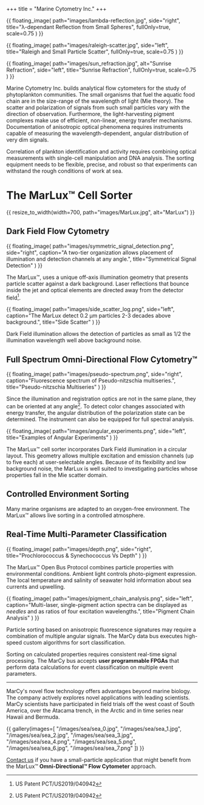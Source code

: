 +++
title = "Marine Cytometry Inc."
+++

{{ floating_image(
path="images/lambda-reflection.jpg",
side="right",
title="&lambda;-dependant Reflection from Small Spheres",
fullOnly=true,
scale=0.75
) }}

{{ floating_image(
path="images/raleigh-scatter.jpg",
side="left",
title="Raleigh and Small Particle Scatter",
fullOnly=true,
scale=0.75
) }}

{{ floating_image(
path="images/sun_refraction.jpg",
alt="Sunrise Refraction",
side="left",
title="Sunrise Refraction",
fullOnly=true,
scale=0.75
) }}

Marine Cytometry Inc. builds analytical flow cytometers for the study of phytoplankton communities.
The small organisms that fuel the aquatic food chain are in the size-range of the wavelength of light (Mie theory).
The scatter and polarization of signals from such small particles vary with the direction of observation.
Furthermore, the light-harvesting pigment complexes make use of efficient, non-linear, energy transfer mechanisms.
Documentation of anisotropic optical phenomena requires instruments capable of measuring the wavelength-dependent,
angular distribution of very dim signals.

Correlation of plankton identification and activity requires combining optical measurements with single-cell
manipulation and DNA analysis.
The sorting equipment needs to be flexible, precise, and robust so that experiments can withstand the rough conditions
of work at sea.

# The MarLux&trade; Cell Sorter

{{ resize_to_width(width=700, path="images/MarLux.jpg", alt="MarLux") }}

## Dark Field Flow Cytometry

{{ floating_image(
path="images/symmetric_signal_detection.png",
side="right",
caption="A two-tier organization allows placement of illumination and detection channels at any angle.",
title="Symmetrical Signal Detection"
) }}

The MarLux&trade;, uses a unique off-axis illumination geometry that presents particle scatter against a dark
background.
Laser reflections that bounce inside the jet and optical elements are directed away from the detector field[^1].

{{ floating_image(
path="images/side_scatter_log.png",
side="left",
caption="The MarLux detect 0.2 &micro;m particles 2-3 decades above background.",
title="Side Scatter"
) }}

Dark Field illumination allows the detection of particles as small as 1/2 the illumination wavelength
well above background noise.

## Full Spectrum Omni-Directional Flow Cytometry&trade;

{{ floating_image(
path="images/pseudo-spectrum.png",
side="right",
caption="Fluorescence spectrum of Pseudo-nitzschia multiseries.",
title="Pseudo-nitzschia Multiseries"
) }}

Since the illumination and registration optics are not in the same plane, they can be oriented at any angle[^1].
To detect color changes associated with energy transfer, the angular distribution of the polarization state
can be determined.
The instrument can also be equipped for full spectral analysis.

{{ floating_image(
path="images/angular_experiments.png",
side="left",
title="Examples of Angular Experiments"
) }}

The MarLux™ cell sorter incorporates Dark Field illumination in a circular layout.
This geometry allows multiple excitation and emission channels (up to five each) at user-selectable angles.
Because of its flexibility and low background noise, the MarLux is well suited to investigating particles whose
properties fall in the Mie scatter domain.

## Controlled Environment Sorting

Many marine organisms are adapted to an oxygen-free environment.
The MarLux&trade; allows live sorting in a controlled atmosphere.

## Real-Time Multi-Parameter Classification

{{ floating_image(
path="images/depth.png",
side="right",
title="Prochlorococcus & Synechococcus Vs Depth"
) }}

The MarLux™ Open Bus Protocol combines particle properties with environmental conditions.
Ambient light controls photo-pigment expression.
The local temperature and salinity of seawater hold information about sea currents and upwelling.

{{ floating_image(
path="images/pigment_chain_analysis.png",
side="left",
caption="Multi-laser, single-pigment action spectra can be displayed as _needles_ and as ratios of four excitation
wavelengths.",
title="Pigment Chain Analysis"
) }}

Particle sorting based on anisotropic fluorescence signatures may require a combination of multiple angular signals.
The MarCy data bus executes high-speed custom algorithms for sort classification.

Sorting on calculated properties requires consistent real-time signal processing.
The MarCy bus accepts __user programmable FPGAs__ that perform data calculations for event classification on multiple
event parameters.

---

MarCy's novel flow technology offers advantages beyond marine biology.
The company actively explores novel applications with leading scientists.
MarCy scientists have participated in field trials off the west coast of South America, over the Atacama trench,
in the Arctic and in time series near Hawaii and Bermuda.

{{ gallery(images=[
"/images/sea/sea_0.jpg",
"/images/sea/sea_1.jpg",
"/images/sea/sea_2.jpg",
"/images/sea/sea_3.jpg",
"/images/sea/sea_4.png",
"/images/sea/sea_5.png",
"/images/sea/sea_6.jpg",
"/images/sea/sea_7.png"
]) }}

[Contact us](@/contact.md) if you have a small-particle application that might benefit from the
MarLux&trade; __Omni-Directional&trade; Flow Cytometer__ approach.

[^1]: US Patent PCT/US2019/040942

<script>
function adjustSideImagePositions() {
console.log("resize");
    const sections = document.querySelectorAll('.first-entry.home-info');
    sections.forEach(body => {
        const leftImages = body.querySelectorAll('.side-image.left-image');
        const rightImages = body.querySelectorAll('.side-image.right-image');
    
        positionImages(leftImages);
        positionImages(rightImages);
    });
}

function positionImages(images) {
    let maxBottom = 0;

    images.forEach(image => {
        if (window.innerWidth < 1500) {
            image.style.marginTop = "";
            return;
        }
        const entryRect = image.getBoundingClientRect();
        let currentTop = entryRect.top;
        let newTop = currentTop;
        if (currentTop < maxBottom) {
            newTop = maxBottom;
            image.style.marginTop = (newTop - currentTop) + 'px';
        }

        maxBottom = newTop + entryRect.height;
    });
}

window.addEventListener('load', adjustSideImagePositions);
window.addEventListener('resize', () => {
    // Simple debounce
    clearTimeout(window.resizeAdjustTimer);
    window.resizeAdjustTimer = setTimeout(adjustSideImagePositions, 250);
});
</script>